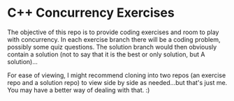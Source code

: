 # C++ Concurrency Exercises

The objective of this repo is to provide coding exercises and room to play with concurrency.
In each exercise branch there will be a coding problem, possibly some quiz questions. The solution
branch would then obviously contain a solution (not to say that it is the best or only solution, but A solution)...

For ease of viewing, I might recommend cloning into two repos (an exercise repo and a solution repo) to view side by side as needed...but that's just me. You may have a better way of dealing with that. :)

